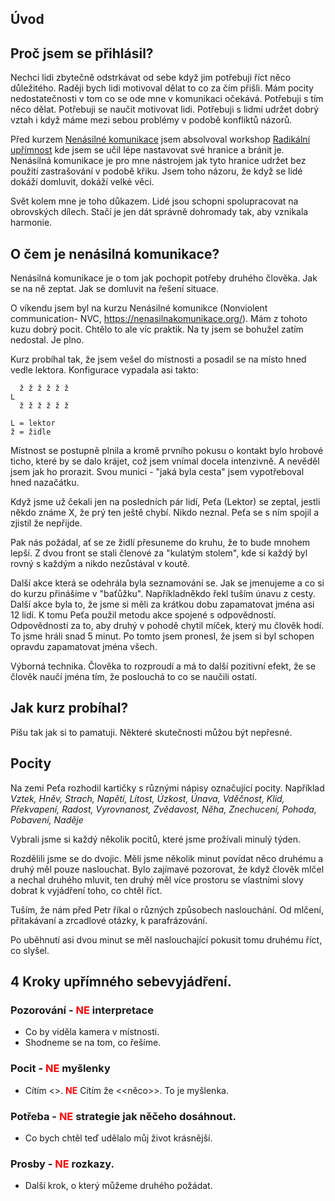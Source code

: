 ## Úvod

## Proč jsem se přihlásil?
Nechci lidi zbytečně odstrkávat od sebe když jim potřebuji říct něco důležitého.
Raději bych lidi motivoval dělat to co za čím přišli.
Mám pocity nedostatečnosti v tom co se ode mne v komunikaci očekává.
Potřebuji s tím něco dělat. Potřebuji se naučit motivovat lidi.
Potřebuji s lidmi udržet dobrý vztah i když máme mezi sebou problémy v 
podobě konfliktů názorů.

Před kurzem [Nenásilné komunikace](https://nenasilnakomunikace.org) jsem absolvoval
workshop
[Radikální upřímnost](https://radikalniuprimnost.cz/akce/radikalni-uprimnost-vikendovy-workshop/)
kde jsem se učil lépe nastavovat své hranice a bránit je. Nenásilná 
komunikace je pro mne nástrojem jak tyto hranice udržet bez použití 
zastrašování v podobě křiku. Jsem toho názoru, že když se lidé dokáží domluvit, 
dokáží velké věci.

Svět kolem mne je toho důkazem. Lidé jsou schopni spolupracovat na obrovských
dílech. Stačí je jen dát správně dohromady tak, aby vznikala harmonie.


## O čem je nenásilná komunikace?
Nenásilná komunikace je o tom jak pochopit potřeby druhého člověka. Jak se na
ně zeptat. Jak se domluvit na řešení situace.

O víkendu jsem byl na kurzu Nenásilné komunikce (Nonviolent communication- NVC, 
https://nenasilnakomunikace.org/). Mám z tohoto kuzu dobrý pocit. Chtělo 
to ale víc praktik. Na ty jsem se bohužel zatím nedostal. Je plno.

Kurz probíhal tak, že jsem vešel do místnosti a posadil se na místo hned vedle 
lektora. Konfigurace 
vypadala asi takto:

      ž ž ž ž ž ž 
    L 
      ž ž ž ž ž ž 
     
    L = lektor
    ž = židle

Místnost se postupně plnila a kromě prvního pokusu o kontakt bylo hrobové 
ticho, které by se dalo krájet, což jsem vnímal docela intenzivně. A nevěděl 
jsem jak ho prorazit. Svou munici - "jaká byla cesta" jsem vypotřeboval hned 
nazačátku.

Když jsme už čekali jen na posledních pár lidí, Peťa (Lektor) se zeptal, jestli někdo 
známe X, že prý ten ještě chybí. Nikdo neznal. Peťa se s ním spojil a zjistil 
že nepřijde.

Pak nás požádal, ať se ze židlí přesuneme do kruhu, že to bude mnohem lepší. 
Z dvou front se stali členové za "kulatým stolem", kde si každý byl rovný 
s každým a nikdo nezůstával v koutě.

Další akce která se odehrála byla seznamování se. Jak se jmenujeme a co si do 
kurzu přinášíme v "baťůžku". Napříkladněkdo řekl tuším únavu z cesty.
Další akce byla to, že jsme si měli za krátkou dobu zapamatovat jména asi 12 
lidí. K tomu Peťa použil metodu akce spojené s odpovědností. Odpovědností za 
to, aby druhý v pohodě chytil míček, který mu člověk hodí. To jsme hráli snad
5 minut. Po tomto jsem pronesl, že jsem si byl schopen opravdu zapamatovat 
jména všech.

Výborná technika. Člověka to rozproudí a má to další pozitivní efekt, že se 
člověk naučí jména tím, že poslouchá to co se naučili ostatí.


## Jak kurz probíhal?
Píšu tak jak si to pamatuji. Některé skutečnosti můžou být nepřesné.


## Pocity
Na zemi Peťa rozhodil kartičky s různými nápisy označující pocity. Například
*Vztek, Hněv, Strach, Napětí, Lítost, Úzkost, Únava, Vděčnost, Klid, Překvapení,
Radost, Vyrovnanost, Zvědavost, Něha, Znechucení, Pohoda, Pobavení, Naděje*

Vybrali jsme si každý několik pocitů, které jsme prožívali minulý týden.

Rozdělili jsme se do dvojic. Měli jsme několik minut povídat něco druhému a 
druhý měl pouze naslouchat. Bylo zajímavé pozorovat, že když člověk mlčel
a nechal druhého mluvit, ten druhý měl více prostoru se vlastními slovy dobrat
k vyjádření toho, co chtěl říct.

Tuším, že nám před Petr říkal o různých způsobech
naslouchání. Od mlčení, přitakávaní a zrcadlové otázky, k parafrázování.

Po uběhnutí asi dvou minut se měl naslouchající pokusit tomu druhému říct,
co slyšel.


## 4 Kroky upřímného sebevyjádření.

### Pozorování - **<font color="red">NE</font>** interpretace
 * Co by viděla kamera v místnosti.
 * Shodneme se na tom, co řešíme.

### Pocit - **<font color="red">NE</font>** myšlenky
 * Cítím <<pocit>>. **<font color="red">NE</font>** Cítím že <<něco>>. To je myšlenka.

### Potřeba - **<font color="red">NE</font>** strategie jak něčeho dosáhnout.
 * Co bych chtěl teď udělalo můj život krásnější.

### Prosby - **<font color="red">NE</font>** rozkazy.
 * Další krok, o který můžeme druhého požádat.

